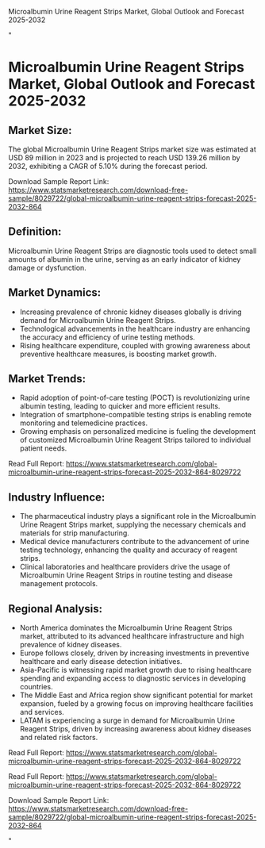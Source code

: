 Microalbumin Urine Reagent Strips Market, Global Outlook and Forecast 2025-2032

"<!DOCTYPE html>
<html>
<head>
<title>Microalbumin Urine Reagent Strips Market, Global Outlook and Forecast 2025-2032</title>
</head>
<body>

<h1>Microalbumin Urine Reagent Strips Market, Global Outlook and Forecast 2025-2032</h1>

<h2>Market Size:</h2>
<p>The global Microalbumin Urine Reagent Strips market size was estimated at USD 89 million in 2023 and is projected to reach USD 139.26 million by 2032, exhibiting a CAGR of 5.10% during the forecast period.</p>
<p>Download Sample Report Link: <a href='https://www.statsmarketresearch.com/download-free-sample/8029722/global-microalbumin-urine-reagent-strips-forecast-2025-2032-864'>https://www.statsmarketresearch.com/download-free-sample/8029722/global-microalbumin-urine-reagent-strips-forecast-2025-2032-864</a></p>

<h2>Definition:</h2>
<p>Microalbumin Urine Reagent Strips are diagnostic tools used to detect small amounts of albumin in the urine, serving as an early indicator of kidney damage or dysfunction.</p>

<h2>Market Dynamics:</h2>
<ul>
<li>Increasing prevalence of chronic kidney diseases globally is driving demand for Microalbumin Urine Reagent Strips.</li>
<li>Technological advancements in the healthcare industry are enhancing the accuracy and efficiency of urine testing methods.</li>
<li>Rising healthcare expenditure, coupled with growing awareness about preventive healthcare measures, is boosting market growth.</li>
</ul>

<h2>Market Trends:</h2>
<ul>
<li>Rapid adoption of point-of-care testing (POCT) is revolutionizing urine albumin testing, leading to quicker and more efficient results.</li>
<li>Integration of smartphone-compatible testing strips is enabling remote monitoring and telemedicine practices.</li>
<li>Growing emphasis on personalized medicine is fueling the development of customized Microalbumin Urine Reagent Strips tailored to individual patient needs.</li>
</ul>
<p>Read Full Report: <a href='https://www.statsmarketresearch.com/global-microalbumin-urine-reagent-strips-forecast-2025-2032-864-8029722'>https://www.statsmarketresearch.com/global-microalbumin-urine-reagent-strips-forecast-2025-2032-864-8029722</a></p>

<h2>Industry Influence:</h2>
<ul>
<li>The pharmaceutical industry plays a significant role in the Microalbumin Urine Reagent Strips market, supplying the necessary chemicals and materials for strip manufacturing.</li>
<li>Medical device manufacturers contribute to the advancement of urine testing technology, enhancing the quality and accuracy of reagent strips.</li>
<li>Clinical laboratories and healthcare providers drive the usage of Microalbumin Urine Reagent Strips in routine testing and disease management protocols.</li>
</ul>

<h2>Regional Analysis:</h2>
<ul>
<li>North America dominates the Microalbumin Urine Reagent Strips market, attributed to its advanced healthcare infrastructure and high prevalence of kidney diseases.</li>
<li>Europe follows closely, driven by increasing investments in preventive healthcare and early disease detection initiatives.</li>
<li>Asia-Pacific is witnessing rapid market growth due to rising healthcare spending and expanding access to diagnostic services in developing countries.</li>
<li>The Middle East and Africa region show significant potential for market expansion, fueled by a growing focus on improving healthcare facilities and services.</li>
<li>LATAM is experiencing a surge in demand for Microalbumin Urine Reagent Strips, driven by increasing awareness about kidney diseases and related risk factors.</li>
</ul>
<p>Read Full Report: <a href='https://www.statsmarketresearch.com/global-microalbumin-urine-reagent-strips-forecast-2025-2032-864-8029722'>https://www.statsmarketresearch.com/global-microalbumin-urine-reagent-strips-forecast-2025-2032-864-8029722</a></p>

<p>Read Full Report: <a href='https://www.statsmarketresearch.com/global-microalbumin-urine-reagent-strips-forecast-2025-2032-864-8029722'>https://www.statsmarketresearch.com/global-microalbumin-urine-reagent-strips-forecast-2025-2032-864-8029722</a></p>
<p>Download Sample Report Link: <a href='https://www.statsmarketresearch.com/download-free-sample/8029722/global-microalbumin-urine-reagent-strips-forecast-2025-2032-864'>https://www.statsmarketresearch.com/download-free-sample/8029722/global-microalbumin-urine-reagent-strips-forecast-2025-2032-864</a></p>

</body>
</html>"
